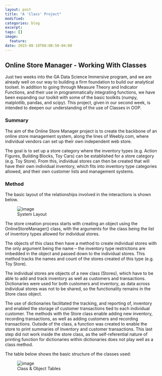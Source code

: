 ```yaml
---
layout: post
title: "A 'Class' Project"
modified:
categories: blog
excerpt:
tags: []
image:
  feature:
date: 2015-08-10T08:08:50-04:00
---
```


## Online Store Manager - Working With Classes

Just two weeks into the GA Data Science Immersive program, and we are already well on our way to building a firm foundation to build our analytical toolset. In addition to going through Measure Theory and Indicator Functions, and their use in programmatically integrating functions, we have been expanding our toolkit with some of the basic toolkits (numpy, matplotlib, pandas, and scipy). This project, given in our second week, is intended to deepen our understanding of the use of Classes in OOP.

### Summary
The aim of the Online Store Manager project is to create the backbone of an online store management system, along the lines of Weebly.com, where individual vendors can set up their own independent web store.

The goal is to set up a store category where the inventory types (e.g. Action Figures, Building Blocks, Toy Cars) can be established for a store category (e.g. Toy Store). From this, individual stores can then be created that will have their own individual inventory, which fits into inventory type categories allowed, and their own customer lists and management systems.

### Method
The basic layout of the relationships involved in the interactions is shown below.

<figure>
	<img src="/images/Project-02-image1.jpg" alt="image">
	<figcaption>System Layout</figcaption>
</figure>

The store creation process starts with creating an object using the OnlineStoreManager() class, with the arguments for the class being the list of inventory types allowed for individual stores.

The objects of this class then have a method to create individual stores with the only argument being the name – the inventory type restrictions are imbedded in the object and passed down to the individual stores. This method tracks the names and count of the stores created of this type (e.g. Toy Store).

The individual stores are objects of a new class (Stores), which have to be able to add and track inventory as well as customers and transactions. Dictionaries were used for both customers and inventory, as data across individual stores was not to be shared, so the functionality remains in the Store class object.

The use of dictionaries facilitated the tracking, and reporting of, inventory and enabled the storage of customer transactions tied to each individual customer. The methods with the Store class enable adding new inventory, recording transactions, as well as adding customers and recording transactions. Outside of the class, a function was created to enable the store to print summaries of Inventory and customer transactions. This last step did not work inside the store class, as the self-referential nature of printing function for dictionaries within dictionaries does not play well as a class method.

The table below shows the basic structure of the classes used:

<figure>
	<img src="/images/Project-02-image2.jpg" alt="image">
	<figcaption>Class & Object Tables</figcaption>
</figure>

